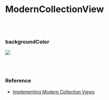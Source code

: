 # ModernCollectionView
<br>
<br>

### backgroundColor
![](https://user-images.githubusercontent.com/73588175/161961273-901c32f3-0cca-4698-9fa7-9d27612ce125.png)


<br>
<br>

### Reference
- [Implementing Modern Collection Views](https://developer.apple.com/documentation/uikit/views_and_controls/collection_views/implementing_modern_collection_views)
